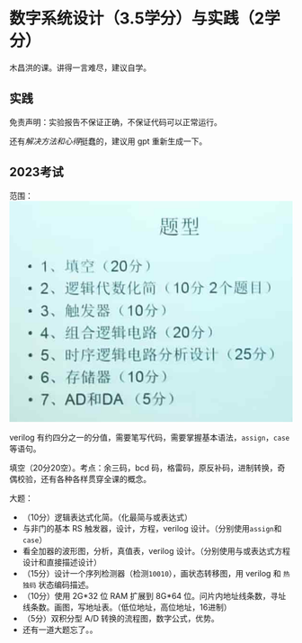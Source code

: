 # 数字系统设计（3.5学分）与实践（2学分）
木昌洪的课。讲得一言难尽，建议自学。
## 实践
免责声明：实验报告不保证正确，不保证代码可以正常运行。

还有*解决方法和心得*挺蠢的，建议用 gpt 重新生成一下。
## 2023考试
范围：![考试范围](./考试范围.jpg)

verilog 有约四分之一的分值，需要笔写代码，需要掌握基本语法，`assign`，`case`等语句。

填空（20分20空）。考点：余三码，bcd 码，格雷码，原反补码，进制转换，奇偶校验，还有各种各样贯穿全课的概念。

大题：
* （10分）逻辑表达式化简。（化最简与或表达式）
* 与非门的基本 RS 触发器，设计，方程，verilog 设计。（分别使用`assign`和`case`）
* 看全加器的波形图，分析，真值表，verilog 设计。（分别使用与或表达式方程设计和直接描述设计）
* （15分）设计一个序列检测器（检测`10010`），画状态转移图，用 verilog 和 `热独码` 状态编码描述。
* （10分）使用 2G\*32 位 RAM 扩展到 8G\*64 位。问片内地址线条数，寻址线条数。画图，写地址表。（低位地址，高位地址，16进制）
* （5分）双积分型 A/D 转换的流程图，数字公式，优势。
* 还有一道大题忘了。。